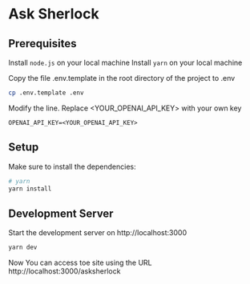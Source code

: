 # Ask Sherlock

## Prerequisites
Install ```node.js``` on your local machine
Install ```yarn``` on your local machine

Copy the file .env.template in the root directory of the project to .env

```bash
cp .env.template .env
```

Modify the line. Replace <YOUR_OPENAI_API_KEY> with your own key
````
OPENAI_API_KEY=<YOUR_OPENAI_API_KEY>
````

## Setup

Make sure to install the dependencies:

```bash
# yarn
yarn install
```

## Development Server

Start the development server on http://localhost:3000

```bash
yarn dev
```

Now You can access toe site using the URL http://localhost:3000/asksherlock
